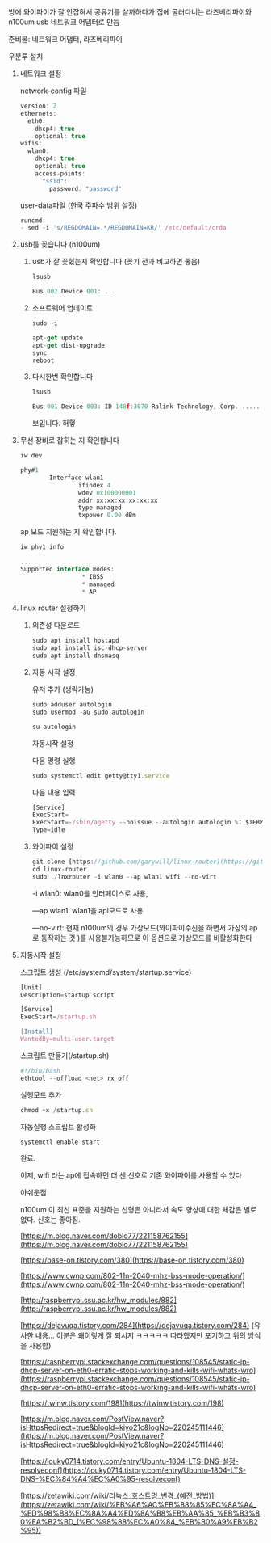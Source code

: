 방에 와이파이가 잘 안잡혀서 공유기를 살까하다가 집에 굴러다니는 라즈베리파이와 n100um usb 네트워크 어댑터로 만듬

준비물: 네트워크 어댑터, 라즈베리파이

우분투 설치

1. 네트워크 설정

    network-config 파일

    ```jsx
    version: 2
    ethernets:
      eth0:
        dhcp4: true
        optional: true
    wifis:
      wlan0:
        dhcp4: true
        optional: true
        access-points:
          "ssid":
            password: "password"
    ```

    user-data파일 (한국 주파수 범위 설정)

    ```jsx
    runcmd:
    - sed -i 's/REGDOMAIN=.*/REGDOMAIN=KR/' /etc/default/crda
    ```

2. usb를 꽂습니다 (n100um)
    1. usb가 잘 꽂혔는지 확인합니다 (꽂기 전과 비교하면 좋음)

        ```jsx
        lsusb

        Bus 002 Device 001: ...
        ```

    2. 소프트웨어 업데이트

        ```jsx
        sudo -i
        ```

        ```jsx
        apt-get update
        apt-get dist-upgrade
        sync
        reboot
        ```

    3. 다시한번 확인합니다

        ```jsx
        lsusb

        Bus 001 Device 003: ID 148f:3070 Ralink Technology, Corp. .....
        ```

        보입니다. 허헣

3. 무선 장비로 잡히는 지 확인합니다

    ```jsx
    iw dev

    phy#1
            Interface wlan1
                    ifindex 4
                    wdev 0x100000001
                    addr xx:xx:xx:xx:xx:xx
                    type managed
                    txpower 0.00 dBm
    ```

    ap 모드 지원하는 지 확인합니다. 

    ```jsx
    iw phy1 info

    ...
    Supported interface modes:
                     * IBSS
                     * managed
                     * AP
    ```

4. linux router 설정하기
    1. 의존성 다운로드

        ```jsx
        sudo apt install hostapd
        sudo apt install isc-dhcp-server
        sudp apt install dnsmasq 
        ```

    2. 자동 시작 설정 

        유저 추가 (생략가능)

        ```jsx
        sudo adduser autologin
        sudo usermod -aG sudo autologin

        su autologin
        ```

        자동시작 설정

        다음 명령 실행

        ```jsx
        sudo systemctl edit getty@tty1.service
        ```

        다음 내용 입력

        ```jsx
        [Service]
        ExecStart=
        ExecStart=-/sbin/agetty --noissue --autologin autologin %I $TERM
        Type=idle
        ```

    3. 와이파이 설정

        ```jsx
        git clone [https://github.com/garywill/linux-router](https://github.com/garywill/linux-router).git
        cd linux-router
        sudo ./lnxrouter -i wlan0 --ap wlan1 wifi --no-virt
        ```

        -i wlan0: wlan0을 인터페이스로 사용, 

        —ap wlan1: wlan1을 api모드로 사용

        —no-virt: 현재 n100um의 경우 가상모드(와이파이수신을 하면서 가상의 ap로 동작하는 것 )를 사용불가능하므로 이 옵션으로 가상모드를 비활성화한다

5. 자동시작 설정

    스크립트 생성 (/etc/systemd/system/startup.service)

    ```jsx
    [Unit]
    Description=startup script

    [Service]
    ExecStart=/startup.sh

    [Install]
    WantedBy=multi-user.target
    ```

    스크립트 만들기(/startup.sh)

    ```jsx
    #!/bin/bash
    ethtool --offload <net> rx off
    ```

    실행모드 추가

    ```jsx
    chmod +x /startup.sh
    ```

    자동실행 스크립트 활성화

    ```jsx
    systemctl enable start
    ```

    완료.

    이제, wifi 라는 ap에 접속하면 더 센 신호로 기존 와이파이를 사용할 수 있다

    아쉬운점

    n100um 이 최신 표준을 지원하는 신형은 아니라서 속도 향상에 대한 체감은 별로 없다. 신호는 좋아짐.

    [https://m.blog.naver.com/doblo77/221158762155](https://m.blog.naver.com/doblo77/221158762155)

    [https://base-on.tistory.com/380](https://base-on.tistory.com/380)

    [https://www.cwnp.com/802-11n-2040-mhz-bss-mode-operation/](https://www.cwnp.com/802-11n-2040-mhz-bss-mode-operation/)

    [http://raspberrypi.ssu.ac.kr/hw_modules/882](http://raspberrypi.ssu.ac.kr/hw_modules/882)

    [https://dejavuqa.tistory.com/284](https://dejavuqa.tistory.com/284) (유사한 내용... 이분은 왜이렇게 잘 되시지 ㅋㅋㅋㅋㅋ 따라했지만 포기하고 위의 방식을 사용함)

    [https://raspberrypi.stackexchange.com/questions/108545/static-ip-dhcp-server-on-eth0-erratic-stops-working-and-kills-wifi-whats-wro](https://raspberrypi.stackexchange.com/questions/108545/static-ip-dhcp-server-on-eth0-erratic-stops-working-and-kills-wifi-whats-wro)

    [https://twinw.tistory.com/198](https://twinw.tistory.com/198)

    [https://m.blog.naver.com/PostView.naver?isHttpsRedirect=true&blogId=kiyo21c&logNo=220245111446](https://m.blog.naver.com/PostView.naver?isHttpsRedirect=true&blogId=kiyo21c&logNo=220245111446)

    [https://louky0714.tistory.com/entry/Ubuntu-1804-LTS-DNS-설정-resolveconf](https://louky0714.tistory.com/entry/Ubuntu-1804-LTS-DNS-%EC%84%A4%EC%A0%95-resolveconf)

    [https://zetawiki.com/wiki/리눅스_호스트명_변경_(예전_방법)](https://zetawiki.com/wiki/%EB%A6%AC%EB%88%85%EC%8A%A4_%ED%98%B8%EC%8A%A4%ED%8A%B8%EB%AA%85_%EB%B3%80%EA%B2%BD_(%EC%98%88%EC%A0%84_%EB%B0%A9%EB%B2%95))
